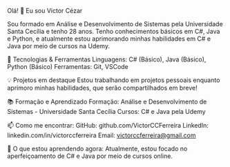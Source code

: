Olá! 👋 Eu sou Victor Cézar

Sou formado em Análise e Desenvolvimento de Sistemas pela Universidade Santa Cecília e tenho 28 anos. 
Tenho conhecimentos básicos em C#, Java e Python, e atualmente estou aprimorando minhas habilidades em C# e Java por meio de cursos na Udemy.

🚀 Tecnologias & Ferramentas
Linguagens: C# (Básico), Java (Básico), Python (Básico)
Ferramentas: Git, VSCode

💡 Projetos em destaque
Estou trabalhando em projetos pessoais enquanto aprimoro minhas habilidades, que serão compartilhados em breve!

📚 Formação e Aprendizado
Formação: Análise e Desenvolvimento de Sistemas - Universidade Santa Cecília
Cursos: C# e Java pela Udemy

📫 Como me encontrar:
GitHub: github.com/VictorCCFerreira
LinkedIn: linkedin.com/in/victorccferreira
Email: victorccferreira@gmail.com

🌱 O que estou aprendendo agora:
Atualmente, estou focado no aperfeiçoamento de C# e Java por meio de cursos online.
